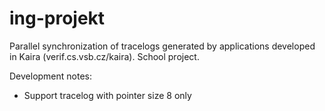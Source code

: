 # ing-projekt
Parallel synchronization of tracelogs generated by applications developed in Kaira (verif.cs.vsb.cz/kaira). School project.


Development notes:
- Support tracelog with pointer size 8 only
